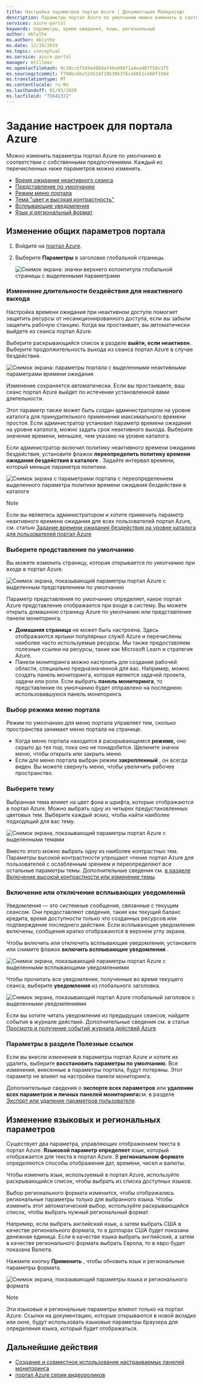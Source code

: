 ```yaml
---
title: Настройка параметров портал Azure | Документация Майкрософт
description: Параметры портал Azure по умолчанию можно изменить в соответствии с собственными предпочтениями. Параметры включают время ожидания неактивного сеанса, представление по умолчанию, режим меню, контрастность, тему, уведомления, язык и региональные форматы
services: azure-portal
keywords: параметры, время ожидания, язык, региональный
author: mblythe
ms.author: mblythe
ms.date: 12/19/2019
ms.topic: conceptual
ms.service: azure-portal
manager: mtillman
ms.openlocfilehash: 0c18ccbf5d9e4884af46e088f1a4ead67f50c3f5
ms.sourcegitcommit: f788bc6bc524516f186386376ca6651ce80f334d
ms.translationtype: MT
ms.contentlocale: ru-RU
ms.lasthandoff: 01/03/2020
ms.locfileid: "75641372"
---
```

# <a name="set-your-azure-portal-preferences"></a>Задание настроек для портала Azure

Можно изменить параметры портал Azure по умолчанию в соответствии с собственными предпочтениями. Каждый из перечисленных ниже параметров можно изменить.

* [Время ожидания неактивного сеанса](#change-the-idle-duration-for-inactive-sign-out)
* [Представление по умолчанию](#choose-your-default-view)
* [Режим меню портала](#choose-a-portal-menu-mode)
* [Тема "цвет и высокая контрастность"](#choose-a-theme)
* [Всплывающие уведомления](#enable-or-disable-pop-up-notifications)
* [Язык и региональный формат](#change-language-and-regional-settings)

## <a name="change-general-portal-settings"></a>Изменение общих параметров портала

1. Войдите на [портал Azure](https://portal.azure.com).
2. Выберите **Параметры** в заголовке глобальной страницы.

    ![Снимок экрана: значки верхнего колонтитула глобальной страницы с выделенными параметрами](./media/set-preferences/header-settings.png)

### <a name="change-the-idle-duration-for-inactive-sign-out"></a>Изменение длительности бездействия для неактивного выхода

Настройка времени ожидания при неактивном доступе помогает защитить ресурсы от несанкционированного доступа, если вы забыли защитить рабочую станцию. Когда вы простаивает, вы автоматически выйдете из сеанса портал Azure.

Выберите раскрывающийся список в разделе **выйти, если неактивен**. Выберите продолжительность выхода из сеанса портал Azure в случае бездействия.

   ![Снимок экрана: параметры портала с выделенными неактивными параметрами времени ожидания](./media/set-preferences/inactive-signout-user.png)

Изменение сохраняется автоматически. Если вы простаиваете, ваш сеанс портал Azure выйдет по истечении установленной вами длительности.

Этот параметр также может быть создан администратором на уровне каталога для принудительного применения максимального времени простоя. Если администратор установил параметр времени ожидания на уровне каталога, можно задать срок неактивного выхода. Выберите значение времени, меньшее, чем указано на уровне каталога.

Если администратор включил политику неактивного времени ожидания бездействия, установите флажок **переопределить политику времени ожидания бездействия в каталоге** . Задайте интервал времени, который меньше параметра политики.

   ![Снимок экрана с параметрами портала с переопределением выделенного параметра политики времени ожидания бездействия в каталоге](./media/set-preferences/inactive-signout-override.png)


> [!NOTE]
> Если вы являетесь администратором и хотите применить параметр неактивного времени ожидания для всех пользователей портал Azure, см. статью [Задание времени ожидания бездействия на уровне каталога для пользователей портал Azure](admin-timeout.md)
>

### <a name="choose-your-default-view"></a>Выберите представление по умолчанию 

Вы можете изменить страницу, которая открывается по умолчанию при входе в портал Azure.

   ![Снимок экрана, показывающий параметры портал Azure с выделенным представлением по умолчанию](./media/set-preferences/default-view.png)

Параметр представления по умолчанию определяет, какое портал Azure представление отображается при входе в систему. Вы можете открыть домашнюю страницу Azure по умолчанию или представление панели мониторинга.

* **Домашняя страница** не может быть настроена.  Здесь отображаются ярлыки популярных служб Azure и перечислены наиболее часто используемые ресурсы. Мы также предоставляем полезные ссылки на ресурсы, такие как Microsoft Learn и стратегия Azure.
* Панели мониторинга можно настроить для создания рабочей области, специально предназначенной для вас. Например, можно создать панель мониторинга, которая является задачей проекта, задачи или роли. Если выбрать **панель мониторинга**, то представление по умолчанию будет отправлено на последнюю использовавшуюся панель мониторинга.

### <a name="choose-a-portal-menu-mode"></a>Выбор режима меню портала

Режим по умолчанию для меню портала управляет тем, сколько пространства занимает меню портала на странице.

* Когда меню портала находится в раскрывающемся **режиме,** оно скрыто до тех пор, пока оно не понадобится. Щелкните значок меню, чтобы открыть или закрыть меню.
* Если для меню портала выбран режим **закрепленный** , он всегда виден. Вы можете свернуть меню, чтобы увеличить рабочее пространство. 

### <a name="choose-a-theme"></a>Выберите тему

Выбранная тема влияет на цвет фона и шрифта, которые отображаются в портал Azure. Можно выбрать одну из четырех предустановленных цветовых тем. Выберите каждый эскиз, чтобы найти наиболее подходящий для вас тему.

   ![Снимок экрана, показывающий параметры портал Azure с выделенными темами](./media/set-preferences/theme.png)

Вместо этого можно выбрать одну из наиболее контрастных тем. Параметры высокой контрастности упрощают чтение портал Azure для пользователей с ослабленным зрением и переопределяют все остальные параметры темы. Дополнительные сведения см. [в разделе Включение высокой контрастности или изменение темы](azure-portal-change-theme-high-contrast.md).

### <a name="enable-or-disable-pop-up-notifications"></a>Включение или отключение всплывающих уведомлений

Уведомления — это системные сообщения, связанные с текущим сеансом. Они предоставляют сведения, такие как текущий баланс кредита, время доступности только что созданных ресурсов или подтверждение последнего действия. Если всплывающие уведомления включены, сообщения кратко отображаются в верхнем углу экрана. 

Чтобы включить или отключить всплывающие уведомления, установите или снимите флажок **включить всплывающие уведомления** .

   ![Снимок экрана, показывающий параметры портал Azure с выделенными всплывающими уведомлениями](./media/set-preferences/popup-notifications.png)

Чтобы прочитать все уведомления, полученные во время текущего сеанса, выберите **уведомления** из глобального заголовка.

   ![Снимок экрана, показывающий портал Azure глобальный заголовок с выделенными уведомлениями](./media/set-preferences/read-notifications.png)

Если вы хотите читать уведомления из предыдущих сеансов, найдите события в журнале действий. Дополнительные сведения см. в статье [Просмотр и получение событий журнала действий Azure](/azure/azure-monitor/platform/activity-log-view).

### <a name="settings-under-useful-links"></a>Параметры в разделе Полезные ссылки

Если вы внесли изменения в параметры портал Azure и хотите их удалить, выберите **восстановить параметры по умолчанию**. Все изменения, внесенные в параметры портала, будут потеряны. Этот параметр не влияет на настройки панели мониторинга.

Дополнительные сведения о **экспорте всех параметров** или **удалении всех параметров и личных панелей мониторинга**см. в разделе [Экспорт или удаление параметров пользователя](azure-portal-export-delete-settings.md).

## <a name="change-language-and-regional-settings"></a>Изменение языковых и региональных параметров

Существует два параметра, управляющих отображением текста в портал Azure. **Языковой параметр определяет** язык, который отображается для текста в портал Azure. В **региональном формате** определяются способы отображения дат, времени, чисел и валюты.

Чтобы изменить язык, используемый в портал Azure, используйте раскрывающийся список, чтобы выбрать из списка доступных языков.

Выбор регионального формата изменится, чтобы отображались региональные параметры только для выбранного языка. Чтобы изменить этот автоматический выбор, используйте раскрывающийся список, чтобы выбрать нужный региональный формат.

Например, если выбрать английский язык, а затем выбрать США в качестве регионального формата, то в долларах США будет показана денежная единица. Если в качестве языка выбрать английский, а затем в качестве регионального формата выбрать Европа, то в евро будет показана Валюта.

Нажмите кнопку **Применить** , чтобы обновить язык и региональные параметры формата.

   ![Снимок экрана, показывающий параметры языка и регионального формата](./media/set-preferences/language.png)

>[!NOTE]
>Эти языковые и региональные параметры влияют только на портал Azure. Ссылки на документацию, которые открываются в новой вкладке или окне, будут использовать языковые параметры браузера для определения языка, который будет отображаться.
>

## <a name="next-steps"></a>Дальнейшие действия

* [Создание и совместное использование настраиваемых панелей мониторинга](azure-portal-dashboards.md)
* [портал Azure серии видеороликов](azure-portal-video-series.md)
